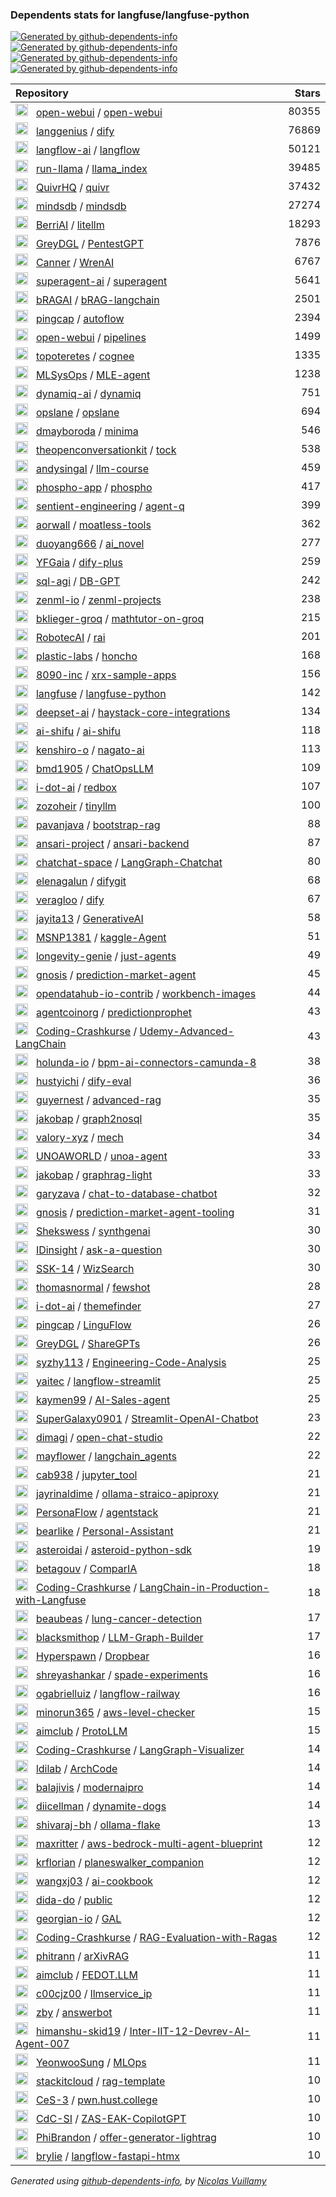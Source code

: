 ### Dependents stats for langfuse/langfuse-python

[![Generated by github-dependents-info](https://img.shields.io/static/v1?label=Used%20by&message=108&color=informational&logo=slickpic)](https://github.com/langfuse/langfuse-python/network/dependents)
[![Generated by github-dependents-info](<https://img.shields.io/static/v1?label=Used%20by%20(public)&message=108&color=informational&logo=slickpic>)](https://github.com/langfuse/langfuse-python/network/dependents)
[![Generated by github-dependents-info](<https://img.shields.io/static/v1?label=Used%20by%20(private)&message=-108&color=informational&logo=slickpic>)](https://github.com/langfuse/langfuse-python/network/dependents)
[![Generated by github-dependents-info](<https://img.shields.io/static/v1?label=Used%20by%20(stars)&message=50276&color=informational&logo=slickpic>)](https://github.com/langfuse/langfuse-python/network/dependents)

| Repository                                                                                                                                                                                                                                                                                                     | Stars |
| :------------------------------------------------------------------------------------------------------------------------------------------------------------------------------------------------------------------------------------------------------------------------------------------------------------- | ----: |
| <img class="avatar mr-2" src="https://avatars.githubusercontent.com/u/158137808?s=40&v=4" width="20" height="20" alt=""> &nbsp; [open-webui](https://github.com/open-webui) / [open-webui](https://github.com/open-webui/open-webui)                                                                           | 80355 |
| <img class="avatar mr-2" src="https://avatars.githubusercontent.com/u/127165244?s=40&v=4" width="20" height="20" alt=""> &nbsp; [langgenius](https://github.com/langgenius) / [dify](https://github.com/langgenius/dify)                                                                                       | 76869 |
| <img class="avatar mr-2" src="https://avatars.githubusercontent.com/u/85702467?s=40&v=4" width="20" height="20" alt=""> &nbsp; [langflow-ai](https://github.com/langflow-ai) / [langflow](https://github.com/langflow-ai/langflow)                                                                             | 50121 |
| <img class="avatar mr-2" src="https://avatars.githubusercontent.com/u/130722866?s=40&v=4" width="20" height="20" alt=""> &nbsp; [run-llama](https://github.com/run-llama) / [llama_index](https://github.com/run-llama/llama_index)                                                                            | 39485 |
| <img class="avatar mr-2" src="https://avatars.githubusercontent.com/u/159330290?s=40&v=4" width="20" height="20" alt=""> &nbsp; [QuivrHQ](https://github.com/QuivrHQ) / [quivr](https://github.com/QuivrHQ/quivr)                                                                                              | 37432 |
| <img class="avatar mr-2" src="https://avatars.githubusercontent.com/u/31035808?s=40&v=4" width="20" height="20" alt=""> &nbsp; [mindsdb](https://github.com/mindsdb) / [mindsdb](https://github.com/mindsdb/mindsdb)                                                                                           | 27274 |
| <img class="avatar mr-2" src="https://avatars.githubusercontent.com/u/121462774?s=40&v=4" width="20" height="20" alt=""> &nbsp; [BerriAI](https://github.com/BerriAI) / [litellm](https://github.com/BerriAI/litellm)                                                                                          | 18293 |
| <img class="avatar mr-2" src="https://avatars.githubusercontent.com/u/78410652?s=40&v=4" width="20" height="20" alt=""> &nbsp; [GreyDGL](https://github.com/GreyDGL) / [PentestGPT](https://github.com/GreyDGL/PentestGPT)                                                                                     |  7876 |
| <img class="avatar mr-2" src="https://avatars.githubusercontent.com/u/7250217?s=40&v=4" width="20" height="20" alt=""> &nbsp; [Canner](https://github.com/Canner) / [WrenAI](https://github.com/Canner/WrenAI)                                                                                                 |  6767 |
| <img class="avatar mr-2" src="https://avatars.githubusercontent.com/u/152537519?s=40&v=4" width="20" height="20" alt=""> &nbsp; [superagent-ai](https://github.com/superagent-ai) / [superagent](https://github.com/superagent-ai/superagent)                                                                  |  5641 |
| <img class="avatar mr-2" src="https://avatars.githubusercontent.com/u/188657705?s=40&v=4" width="20" height="20" alt=""> &nbsp; [bRAGAI](https://github.com/bRAGAI) / [bRAG-langchain](https://github.com/bRAGAI/bRAG-langchain)                                                                               |  2501 |
| <img class="avatar mr-2" src="https://avatars.githubusercontent.com/u/11855343?s=40&v=4" width="20" height="20" alt=""> &nbsp; [pingcap](https://github.com/pingcap) / [autoflow](https://github.com/pingcap/autoflow)                                                                                         |  2394 |
| <img class="avatar mr-2" src="https://avatars.githubusercontent.com/u/158137808?s=40&v=4" width="20" height="20" alt=""> &nbsp; [open-webui](https://github.com/open-webui) / [pipelines](https://github.com/open-webui/pipelines)                                                                             |  1499 |
| <img class="avatar mr-2" src="https://avatars.githubusercontent.com/u/125468716?s=40&v=4" width="20" height="20" alt=""> &nbsp; [topoteretes](https://github.com/topoteretes) / [cognee](https://github.com/topoteretes/cognee)                                                                                |  1335 |
| <img class="avatar mr-2" src="https://avatars.githubusercontent.com/u/85268109?s=40&v=4" width="20" height="20" alt=""> &nbsp; [MLSysOps](https://github.com/MLSysOps) / [MLE-agent](https://github.com/MLSysOps/MLE-agent)                                                                                    |  1238 |
| <img class="avatar mr-2" src="https://avatars.githubusercontent.com/u/151867818?s=40&v=4" width="20" height="20" alt=""> &nbsp; [dynamiq-ai](https://github.com/dynamiq-ai) / [dynamiq](https://github.com/dynamiq-ai/dynamiq)                                                                                 |   751 |
| <img class="avatar mr-2" src="https://avatars.githubusercontent.com/u/169500408?s=40&v=4" width="20" height="20" alt=""> &nbsp; [opslane](https://github.com/opslane) / [opslane](https://github.com/opslane/opslane)                                                                                          |   694 |
| <img class="avatar mr-2" src="https://avatars.githubusercontent.com/u/2357342?s=40&v=4" width="20" height="20" alt=""> &nbsp; [dmayboroda](https://github.com/dmayboroda) / [minima](https://github.com/dmayboroda/minima)                                                                                     |   546 |
| <img class="avatar mr-2" src="https://avatars.githubusercontent.com/u/48585267?s=40&v=4" width="20" height="20" alt=""> &nbsp; [theopenconversationkit](https://github.com/theopenconversationkit) / [tock](https://github.com/theopenconversationkit/tock)                                                    |   538 |
| <img class="avatar mr-2" src="https://avatars.githubusercontent.com/u/20493493?s=40&v=4" width="20" height="20" alt=""> &nbsp; [andysingal](https://github.com/andysingal) / [llm-course](https://github.com/andysingal/llm-course)                                                                            |   459 |
| <img class="avatar mr-2" src="https://avatars.githubusercontent.com/u/132396805?s=40&v=4" width="20" height="20" alt=""> &nbsp; [phospho-app](https://github.com/phospho-app) / [phospho](https://github.com/phospho-app/phospho)                                                                              |   417 |
| <img class="avatar mr-2" src="https://avatars.githubusercontent.com/u/178644984?s=40&v=4" width="20" height="20" alt=""> &nbsp; [sentient-engineering](https://github.com/sentient-engineering) / [agent-q](https://github.com/sentient-engineering/agent-q)                                                   |   399 |
| <img class="avatar mr-2" src="https://avatars.githubusercontent.com/u/609489?s=40&v=4" width="20" height="20" alt=""> &nbsp; [aorwall](https://github.com/aorwall) / [moatless-tools](https://github.com/aorwall/moatless-tools)                                                                               |   362 |
| <img class="avatar mr-2" src="https://avatars.githubusercontent.com/u/171800766?s=40&v=4" width="20" height="20" alt=""> &nbsp; [duoyang666](https://github.com/duoyang666) / [ai_novel](https://github.com/duoyang666/ai_novel)                                                                               |   277 |
| <img class="avatar mr-2" src="https://avatars.githubusercontent.com/u/179994263?s=40&v=4" width="20" height="20" alt=""> &nbsp; [YFGaia](https://github.com/YFGaia) / [dify-plus](https://github.com/YFGaia/dify-plus)                                                                                         |   259 |
| <img class="avatar mr-2" src="https://avatars.githubusercontent.com/u/168552753?s=40&v=4" width="20" height="20" alt=""> &nbsp; [sql-agi](https://github.com/sql-agi) / [DB-GPT](https://github.com/sql-agi/DB-GPT)                                                                                            |   242 |
| <img class="avatar mr-2" src="https://avatars.githubusercontent.com/u/88676955?s=40&v=4" width="20" height="20" alt=""> &nbsp; [zenml-io](https://github.com/zenml-io) / [zenml-projects](https://github.com/zenml-io/zenml-projects)                                                                          |   238 |
| <img class="avatar mr-2" src="https://avatars.githubusercontent.com/u/175069511?s=40&v=4" width="20" height="20" alt=""> &nbsp; [bklieger-groq](https://github.com/bklieger-groq) / [mathtutor-on-groq](https://github.com/bklieger-groq/mathtutor-on-groq)                                                    |   215 |
| <img class="avatar mr-2" src="https://avatars.githubusercontent.com/u/66303003?s=40&v=4" width="20" height="20" alt=""> &nbsp; [RobotecAI](https://github.com/RobotecAI) / [rai](https://github.com/RobotecAI/rai)                                                                                             |   201 |
| <img class="avatar mr-2" src="https://avatars.githubusercontent.com/u/123981229?s=40&v=4" width="20" height="20" alt=""> &nbsp; [plastic-labs](https://github.com/plastic-labs) / [honcho](https://github.com/plastic-labs/honcho)                                                                             |   168 |
| <img class="avatar mr-2" src="https://avatars.githubusercontent.com/u/171735272?s=40&v=4" width="20" height="20" alt=""> &nbsp; [8090-inc](https://github.com/8090-inc) / [xrx-sample-apps](https://github.com/8090-inc/xrx-sample-apps)                                                                       |   156 |
| <img class="avatar mr-2" src="https://avatars.githubusercontent.com/u/134601687?s=40&v=4" width="20" height="20" alt=""> &nbsp; [langfuse](https://github.com/langfuse) / [langfuse-python](https://github.com/langfuse/langfuse-python)                                                                       |   142 |
| <img class="avatar mr-2" src="https://avatars.githubusercontent.com/u/51827949?s=40&v=4" width="20" height="20" alt=""> &nbsp; [deepset-ai](https://github.com/deepset-ai) / [haystack-core-integrations](https://github.com/deepset-ai/haystack-core-integrations)                                            |   134 |
| <img class="avatar mr-2" src="https://avatars.githubusercontent.com/u/174666116?s=40&v=4" width="20" height="20" alt=""> &nbsp; [ai-shifu](https://github.com/ai-shifu) / [ai-shifu](https://github.com/ai-shifu/ai-shifu)                                                                                     |   118 |
| <img class="avatar mr-2" src="https://avatars.githubusercontent.com/u/1566555?s=40&v=4" width="20" height="20" alt=""> &nbsp; [kenshiro-o](https://github.com/kenshiro-o) / [nagato-ai](https://github.com/kenshiro-o/nagato-ai)                                                                               |   113 |
| <img class="avatar mr-2" src="https://avatars.githubusercontent.com/u/90423581?s=40&v=4" width="20" height="20" alt=""> &nbsp; [bmd1905](https://github.com/bmd1905) / [ChatOpsLLM](https://github.com/bmd1905/ChatOpsLLM)                                                                                     |   109 |
| <img class="avatar mr-2" src="https://avatars.githubusercontent.com/u/105285801?s=40&v=4" width="20" height="20" alt=""> &nbsp; [i-dot-ai](https://github.com/i-dot-ai) / [redbox](https://github.com/i-dot-ai/redbox)                                                                                         |   107 |
| <img class="avatar mr-2" src="https://avatars.githubusercontent.com/u/42655961?s=40&v=4" width="20" height="20" alt=""> &nbsp; [zozoheir](https://github.com/zozoheir) / [tinyllm](https://github.com/zozoheir/tinyllm)                                                                                        |   100 |
| <img class="avatar mr-2" src="https://avatars.githubusercontent.com/u/25398886?s=40&v=4" width="20" height="20" alt=""> &nbsp; [pavanjava](https://github.com/pavanjava) / [bootstrap-rag](https://github.com/pavanjava/bootstrap-rag)                                                                         |    88 |
| <img class="avatar mr-2" src="https://avatars.githubusercontent.com/u/175333796?s=40&v=4" width="20" height="20" alt=""> &nbsp; [ansari-project](https://github.com/ansari-project) / [ansari-backend](https://github.com/ansari-project/ansari-backend)                                                       |    87 |
| <img class="avatar mr-2" src="https://avatars.githubusercontent.com/u/139558948?s=40&v=4" width="20" height="20" alt=""> &nbsp; [chatchat-space](https://github.com/chatchat-space) / [LangGraph-Chatchat](https://github.com/chatchat-space/LangGraph-Chatchat)                                               |    80 |
| <img class="avatar mr-2" src="https://avatars.githubusercontent.com/u/131913382?s=40&v=4" width="20" height="20" alt=""> &nbsp; [elenagalun](https://github.com/elenagalun) / [difygit](https://github.com/elenagalun/difygit)                                                                                 |    68 |
| <img class="avatar mr-2" src="https://avatars.githubusercontent.com/u/131913521?s=40&v=4" width="20" height="20" alt=""> &nbsp; [veragloo](https://github.com/veragloo) / [dify](https://github.com/veragloo/dify)                                                                                             |    67 |
| <img class="avatar mr-2" src="https://avatars.githubusercontent.com/u/64038928?s=40&v=4" width="20" height="20" alt=""> &nbsp; [jayita13](https://github.com/jayita13) / [GenerativeAI](https://github.com/jayita13/GenerativeAI)                                                                              |    58 |
| <img class="avatar mr-2" src="https://avatars.githubusercontent.com/u/29546870?s=40&v=4" width="20" height="20" alt=""> &nbsp; [MSNP1381](https://github.com/MSNP1381) / [kaggle-Agent](https://github.com/MSNP1381/kaggle-Agent)                                                                              |    51 |
| <img class="avatar mr-2" src="https://avatars.githubusercontent.com/u/136511203?s=40&v=4" width="20" height="20" alt=""> &nbsp; [longevity-genie](https://github.com/longevity-genie) / [just-agents](https://github.com/longevity-genie/just-agents)                                                          |    49 |
| <img class="avatar mr-2" src="https://avatars.githubusercontent.com/u/24954468?s=40&v=4" width="20" height="20" alt=""> &nbsp; [gnosis](https://github.com/gnosis) / [prediction-market-agent](https://github.com/gnosis/prediction-market-agent)                                                              |    45 |
| <img class="avatar mr-2" src="https://avatars.githubusercontent.com/u/107418811?s=40&v=4" width="20" height="20" alt=""> &nbsp; [opendatahub-io-contrib](https://github.com/opendatahub-io-contrib) / [workbench-images](https://github.com/opendatahub-io-contrib/workbench-images)                           |    44 |
| <img class="avatar mr-2" src="https://avatars.githubusercontent.com/u/166864454?s=40&v=4" width="20" height="20" alt=""> &nbsp; [agentcoinorg](https://github.com/agentcoinorg) / [predictionprophet](https://github.com/agentcoinorg/predictionprophet)                                                       |    43 |
| <img class="avatar mr-2" src="https://avatars.githubusercontent.com/u/64363987?s=40&v=4" width="20" height="20" alt=""> &nbsp; [Coding-Crashkurse](https://github.com/Coding-Crashkurse) / [Udemy-Advanced-LangChain](https://github.com/Coding-Crashkurse/Udemy-Advanced-LangChain)                           |    43 |
| <img class="avatar mr-2" src="https://avatars.githubusercontent.com/u/33279882?s=40&v=4" width="20" height="20" alt=""> &nbsp; [holunda-io](https://github.com/holunda-io) / [bpm-ai-connectors-camunda-8](https://github.com/holunda-io/bpm-ai-connectors-camunda-8)                                          |    38 |
| <img class="avatar mr-2" src="https://avatars.githubusercontent.com/u/5483139?s=40&v=4" width="20" height="20" alt=""> &nbsp; [hustyichi](https://github.com/hustyichi) / [dify-eval](https://github.com/hustyichi/dify-eval)                                                                                  |    36 |
| <img class="avatar mr-2" src="https://avatars.githubusercontent.com/u/828269?s=40&v=4" width="20" height="20" alt=""> &nbsp; [guyernest](https://github.com/guyernest) / [advanced-rag](https://github.com/guyernest/advanced-rag)                                                                             |    35 |
| <img class="avatar mr-2" src="https://avatars.githubusercontent.com/u/50320576?s=40&v=4" width="20" height="20" alt=""> &nbsp; [jakobap](https://github.com/jakobap) / [graph2nosql](https://github.com/jakobap/graph2nosql)                                                                                   |    35 |
| <img class="avatar mr-2" src="https://avatars.githubusercontent.com/u/86200048?s=40&v=4" width="20" height="20" alt=""> &nbsp; [valory-xyz](https://github.com/valory-xyz) / [mech](https://github.com/valory-xyz/mech)                                                                                        |    34 |
| <img class="avatar mr-2" src="https://avatars.githubusercontent.com/u/194567623?s=40&v=4" width="20" height="20" alt=""> &nbsp; [UNOAWORLD](https://github.com/UNOAWORLD) / [unoa-agent](https://github.com/UNOAWORLD/unoa-agent)                                                                              |    33 |
| <img class="avatar mr-2" src="https://avatars.githubusercontent.com/u/50320576?s=40&v=4" width="20" height="20" alt=""> &nbsp; [jakobap](https://github.com/jakobap) / [graphrag-light](https://github.com/jakobap/graphrag-light)                                                                             |    33 |
| <img class="avatar mr-2" src="https://avatars.githubusercontent.com/u/12874877?s=40&v=4" width="20" height="20" alt=""> &nbsp; [garyzava](https://github.com/garyzava) / [chat-to-database-chatbot](https://github.com/garyzava/chat-to-database-chatbot)                                                      |    32 |
| <img class="avatar mr-2" src="https://avatars.githubusercontent.com/u/24954468?s=40&v=4" width="20" height="20" alt=""> &nbsp; [gnosis](https://github.com/gnosis) / [prediction-market-agent-tooling](https://github.com/gnosis/prediction-market-agent-tooling)                                              |    31 |
| <img class="avatar mr-2" src="https://avatars.githubusercontent.com/u/72557383?s=40&v=4" width="20" height="20" alt=""> &nbsp; [Shekswess](https://github.com/Shekswess) / [synthgenai](https://github.com/Shekswess/synthgenai)                                                                               |    30 |
| <img class="avatar mr-2" src="https://avatars.githubusercontent.com/u/34230119?s=40&v=4" width="20" height="20" alt=""> &nbsp; [IDinsight](https://github.com/IDinsight) / [ask-a-question](https://github.com/IDinsight/ask-a-question)                                                                       |    30 |
| <img class="avatar mr-2" src="https://avatars.githubusercontent.com/u/45158568?s=40&v=4" width="20" height="20" alt=""> &nbsp; [SSK-14](https://github.com/SSK-14) / [WizSearch](https://github.com/SSK-14/WizSearch)                                                                                          |    30 |
| <img class="avatar mr-2" src="https://avatars.githubusercontent.com/u/152447349?s=40&v=4" width="20" height="20" alt=""> &nbsp; [thomasnormal](https://github.com/thomasnormal) / [fewshot](https://github.com/thomasnormal/fewshot)                                                                           |    28 |
| <img class="avatar mr-2" src="https://avatars.githubusercontent.com/u/105285801?s=40&v=4" width="20" height="20" alt=""> &nbsp; [i-dot-ai](https://github.com/i-dot-ai) / [themefinder](https://github.com/i-dot-ai/themefinder)                                                                               |    27 |
| <img class="avatar mr-2" src="https://avatars.githubusercontent.com/u/11855343?s=40&v=4" width="20" height="20" alt=""> &nbsp; [pingcap](https://github.com/pingcap) / [LinguFlow](https://github.com/pingcap/LinguFlow)                                                                                       |    26 |
| <img class="avatar mr-2" src="https://avatars.githubusercontent.com/u/78410652?s=40&v=4" width="20" height="20" alt=""> &nbsp; [GreyDGL](https://github.com/GreyDGL) / [ShareGPTs](https://github.com/GreyDGL/ShareGPTs)                                                                                       |    26 |
| <img class="avatar mr-2" src="https://avatars.githubusercontent.com/u/78464112?s=40&v=4" width="20" height="20" alt=""> &nbsp; [syzhy113](https://github.com/syzhy113) / [Engineering-Code-Analysis](https://github.com/syzhy113/Engineering-Code-Analysis)                                                    |    25 |
| <img class="avatar mr-2" src="https://avatars.githubusercontent.com/u/137899388?s=40&v=4" width="20" height="20" alt=""> &nbsp; [yaitec](https://github.com/yaitec) / [langflow-streamlit](https://github.com/yaitec/langflow-streamlit)                                                                       |    25 |
| <img class="avatar mr-2" src="https://avatars.githubusercontent.com/u/83681204?s=40&v=4" width="20" height="20" alt=""> &nbsp; [kaymen99](https://github.com/kaymen99) / [AI-Sales-agent](https://github.com/kaymen99/AI-Sales-agent)                                                                          |    25 |
| <img class="avatar mr-2" src="https://avatars.githubusercontent.com/u/187237976?s=40&v=4" width="20" height="20" alt=""> &nbsp; [SuperGalaxy0901](https://github.com/SuperGalaxy0901) / [Streamlit-OpenAI-Chatbot](https://github.com/SuperGalaxy0901/Streamlit-OpenAI-Chatbot)                                |    23 |
| <img class="avatar mr-2" src="https://avatars.githubusercontent.com/u/94514?s=40&v=4" width="20" height="20" alt=""> &nbsp; [dimagi](https://github.com/dimagi) / [open-chat-studio](https://github.com/dimagi/open-chat-studio)                                                                               |    22 |
| <img class="avatar mr-2" src="https://avatars.githubusercontent.com/u/536878?s=40&v=4" width="20" height="20" alt=""> &nbsp; [mayflower](https://github.com/mayflower) / [langchain_agents](https://github.com/mayflower/langchain_agents)                                                                     |    22 |
| <img class="avatar mr-2" src="https://avatars.githubusercontent.com/u/1355641?s=40&v=4" width="20" height="20" alt=""> &nbsp; [cab938](https://github.com/cab938) / [jupyter_tool](https://github.com/cab938/jupyter_tool)                                                                                     |    21 |
| <img class="avatar mr-2" src="https://avatars.githubusercontent.com/u/170646650?s=40&v=4" width="20" height="20" alt=""> &nbsp; [jayrinaldime](https://github.com/jayrinaldime) / [ollama-straico-apiproxy](https://github.com/jayrinaldime/ollama-straico-apiproxy)                                           |    21 |
| <img class="avatar mr-2" src="https://avatars.githubusercontent.com/u/165080693?s=40&v=4" width="20" height="20" alt=""> &nbsp; [PersonaFlow](https://github.com/PersonaFlow) / [agentstack](https://github.com/PersonaFlow/agentstack)                                                                        |    21 |
| <img class="avatar mr-2" src="https://avatars.githubusercontent.com/u/39209037?s=40&v=4" width="20" height="20" alt=""> &nbsp; [bearlike](https://github.com/bearlike) / [Personal-Assistant](https://github.com/bearlike/Personal-Assistant)                                                                  |    21 |
| <img class="avatar mr-2" src="https://avatars.githubusercontent.com/u/184743674?s=40&v=4" width="20" height="20" alt=""> &nbsp; [asteroidai](https://github.com/asteroidai) / [asteroid-python-sdk](https://github.com/asteroidai/asteroid-python-sdk)                                                         |    19 |
| <img class="avatar mr-2" src="https://avatars.githubusercontent.com/u/7874148?s=40&v=4" width="20" height="20" alt=""> &nbsp; [betagouv](https://github.com/betagouv) / [ComparIA](https://github.com/betagouv/ComparIA)                                                                                       |    18 |
| <img class="avatar mr-2" src="https://avatars.githubusercontent.com/u/64363987?s=40&v=4" width="20" height="20" alt=""> &nbsp; [Coding-Crashkurse](https://github.com/Coding-Crashkurse) / [LangChain-in-Production-with-Langfuse](https://github.com/Coding-Crashkurse/LangChain-in-Production-with-Langfuse) |    18 |
| <img class="avatar mr-2" src="https://avatars.githubusercontent.com/u/132536190?s=40&v=4" width="20" height="20" alt=""> &nbsp; [beaubeas](https://github.com/beaubeas) / [lung-cancer-detection](https://github.com/beaubeas/lung-cancer-detection)                                                           |    17 |
| <img class="avatar mr-2" src="https://avatars.githubusercontent.com/u/60320192?s=40&v=4" width="20" height="20" alt=""> &nbsp; [blacksmithop](https://github.com/blacksmithop) / [LLM-Graph-Builder](https://github.com/blacksmithop/LLM-Graph-Builder)                                                        |    17 |
| <img class="avatar mr-2" src="https://avatars.githubusercontent.com/u/128304174?s=40&v=4" width="20" height="20" alt=""> &nbsp; [Hyperspawn](https://github.com/Hyperspawn) / [Dropbear](https://github.com/Hyperspawn/Dropbear)                                                                               |    16 |
| <img class="avatar mr-2" src="https://avatars.githubusercontent.com/u/6224969?s=40&v=4" width="20" height="20" alt=""> &nbsp; [shreyashankar](https://github.com/shreyashankar) / [spade-experiments](https://github.com/shreyashankar/spade-experiments)                                                      |    16 |
| <img class="avatar mr-2" src="https://avatars.githubusercontent.com/u/24829397?s=40&v=4" width="20" height="20" alt=""> &nbsp; [ogabrielluiz](https://github.com/ogabrielluiz) / [langflow-railway](https://github.com/ogabrielluiz/langflow-railway)                                                          |    16 |
| <img class="avatar mr-2" src="https://avatars.githubusercontent.com/u/74597894?s=40&v=4" width="20" height="20" alt=""> &nbsp; [minorun365](https://github.com/minorun365) / [aws-level-checker](https://github.com/minorun365/aws-level-checker)                                                              |    15 |
| <img class="avatar mr-2" src="https://avatars.githubusercontent.com/u/65946329?s=40&v=4" width="20" height="20" alt=""> &nbsp; [aimclub](https://github.com/aimclub) / [ProtoLLM](https://github.com/aimclub/ProtoLLM)                                                                                         |    15 |
| <img class="avatar mr-2" src="https://avatars.githubusercontent.com/u/64363987?s=40&v=4" width="20" height="20" alt=""> &nbsp; [Coding-Crashkurse](https://github.com/Coding-Crashkurse) / [LangGraph-Visualizer](https://github.com/Coding-Crashkurse/LangGraph-Visualizer)                                   |    14 |
| <img class="avatar mr-2" src="https://avatars.githubusercontent.com/u/131941631?s=40&v=4" width="20" height="20" alt=""> &nbsp; [ldilab](https://github.com/ldilab) / [ArchCode](https://github.com/ldilab/ArchCode)                                                                                           |    14 |
| <img class="avatar mr-2" src="https://avatars.githubusercontent.com/u/120989600?s=40&v=4" width="20" height="20" alt=""> &nbsp; [balajivis](https://github.com/balajivis) / [modernaipro](https://github.com/balajivis/modernaipro)                                                                            |    14 |
| <img class="avatar mr-2" src="https://avatars.githubusercontent.com/u/44242534?s=40&v=4" width="20" height="20" alt=""> &nbsp; [diicellman](https://github.com/diicellman) / [dynamite-dogs](https://github.com/diicellman/dynamite-dogs)                                                                      |    14 |
| <img class="avatar mr-2" src="https://avatars.githubusercontent.com/u/23645788?s=40&v=4" width="20" height="20" alt=""> &nbsp; [shivaraj-bh](https://github.com/shivaraj-bh) / [ollama-flake](https://github.com/shivaraj-bh/ollama-flake)                                                                     |    13 |
| <img class="avatar mr-2" src="https://avatars.githubusercontent.com/u/12452009?s=40&v=4" width="20" height="20" alt=""> &nbsp; [maxritter](https://github.com/maxritter) / [aws-bedrock-multi-agent-blueprint](https://github.com/maxritter/aws-bedrock-multi-agent-blueprint)                                 |    12 |
| <img class="avatar mr-2" src="https://avatars.githubusercontent.com/u/44614493?s=40&v=4" width="20" height="20" alt=""> &nbsp; [krflorian](https://github.com/krflorian) / [planeswalker_companion](https://github.com/krflorian/planeswalker_companion)                                                       |    12 |
| <img class="avatar mr-2" src="https://avatars.githubusercontent.com/u/2002434?s=40&v=4" width="20" height="20" alt=""> &nbsp; [wangxj03](https://github.com/wangxj03) / [ai-cookbook](https://github.com/wangxj03/ai-cookbook)                                                                                 |    12 |
| <img class="avatar mr-2" src="https://avatars.githubusercontent.com/u/58663620?s=40&v=4" width="20" height="20" alt=""> &nbsp; [dida-do](https://github.com/dida-do) / [public](https://github.com/dida-do/public)                                                                                             |    12 |
| <img class="avatar mr-2" src="https://avatars.githubusercontent.com/u/10764713?s=40&v=4" width="20" height="20" alt=""> &nbsp; [georgian-io](https://github.com/georgian-io) / [GAL](https://github.com/georgian-io/GAL)                                                                                       |    12 |
| <img class="avatar mr-2" src="https://avatars.githubusercontent.com/u/64363987?s=40&v=4" width="20" height="20" alt=""> &nbsp; [Coding-Crashkurse](https://github.com/Coding-Crashkurse) / [RAG-Evaluation-with-Ragas](https://github.com/Coding-Crashkurse/RAG-Evaluation-with-Ragas)                         |    12 |
| <img class="avatar mr-2" src="https://avatars.githubusercontent.com/u/83023332?s=40&v=4" width="20" height="20" alt=""> &nbsp; [phitrann](https://github.com/phitrann) / [arXivRAG](https://github.com/phitrann/arXivRAG)                                                                                      |    11 |
| <img class="avatar mr-2" src="https://avatars.githubusercontent.com/u/65946329?s=40&v=4" width="20" height="20" alt=""> &nbsp; [aimclub](https://github.com/aimclub) / [FEDOT.LLM](https://github.com/aimclub/FEDOT.LLM)                                                                                       |    11 |
| <img class="avatar mr-2" src="https://avatars.githubusercontent.com/u/8032076?s=40&v=4" width="20" height="20" alt=""> &nbsp; [c00cjz00](https://github.com/c00cjz00) / [llmservice_ip](https://github.com/c00cjz00/llmservice_ip)                                                                             |    11 |
| <img class="avatar mr-2" src="https://avatars.githubusercontent.com/u/6956?s=40&v=4" width="20" height="20" alt=""> &nbsp; [zby](https://github.com/zby) / [answerbot](https://github.com/zby/answerbot)                                                                                                       |    11 |
| <img class="avatar mr-2" src="https://avatars.githubusercontent.com/u/114365148?s=40&v=4" width="20" height="20" alt=""> &nbsp; [himanshu-skid19](https://github.com/himanshu-skid19) / [Inter-IIT-12-Devrev-AI-Agent-007](https://github.com/himanshu-skid19/Inter-IIT-12-Devrev-AI-Agent-007)                |    11 |
| <img class="avatar mr-2" src="https://avatars.githubusercontent.com/u/30489717?s=40&v=4" width="20" height="20" alt=""> &nbsp; [YeonwooSung](https://github.com/YeonwooSung) / [MLOps](https://github.com/YeonwooSung/MLOps)                                                                                   |    11 |
| <img class="avatar mr-2" src="https://avatars.githubusercontent.com/u/55577607?s=40&v=4" width="20" height="20" alt=""> &nbsp; [stackitcloud](https://github.com/stackitcloud) / [rag-template](https://github.com/stackitcloud/rag-template)                                                                  |    10 |
| <img class="avatar mr-2" src="https://avatars.githubusercontent.com/u/113577252?s=40&v=4" width="20" height="20" alt=""> &nbsp; [CeS-3](https://github.com/CeS-3) / [pwn.hust.college](https://github.com/CeS-3/pwn.hust.college)                                                                              |    10 |
| <img class="avatar mr-2" src="https://avatars.githubusercontent.com/u/150324891?s=40&v=4" width="20" height="20" alt=""> &nbsp; [CdC-SI](https://github.com/CdC-SI) / [ZAS-EAK-CopilotGPT](https://github.com/CdC-SI/ZAS-EAK-CopilotGPT)                                                                       |    10 |
| <img class="avatar mr-2" src="https://avatars.githubusercontent.com/u/24278041?s=40&v=4" width="20" height="20" alt=""> &nbsp; [PhiBrandon](https://github.com/PhiBrandon) / [offer-generator-lightrag](https://github.com/PhiBrandon/offer-generator-lightrag)                                                |    10 |
| <img class="avatar mr-2" src="https://avatars.githubusercontent.com/u/17307?s=40&v=4" width="20" height="20" alt=""> &nbsp; [brylie](https://github.com/brylie) / [langflow-fastapi-htmx](https://github.com/brylie/langflow-fastapi-htmx)                                                                     |    10 |

_Generated using [github-dependents-info](https://github.com/nvuillam/github-dependents-info), by [Nicolas Vuillamy](https://github.com/nvuillam)_
